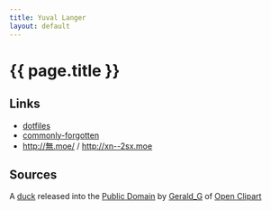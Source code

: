 ```yaml
---
title: Yuval Langer
layout: default
---
```

{{ page.title }}
=======================

Links
-----

* [dotfiles](https://github.com/yuvallanger/dotfiles)
* [commonly-forgotten](commonly-forgotten/)
* <http://無.moe/> / <http://xn--2sx.moe>

Sources
-------
A [duck] released into the [Public Domain] by [Gerald_G] of [Open Clipart]

[Public Domain]: https://openclipart.org/share
[duck]: https://openclipart.org/detail/8879/rubber-duck-by-gerald_g-8879
[Gerald_G]: https://openclipart.org/user-detail/Gerald_G
[Open Clipart]: https://openclipart.org
